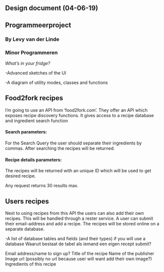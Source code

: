 ## Design document (04-06-19)
## Programmeerproject
### By Levy van der Linde
### Minor Programmeren

*What’s in your fridge?*

-Advanced sketches of the UI



-A diagram of utility modes, classes and functions




## Food2fork recipes
I’m going to use an API from ‘food2fork.com’. They offer an API which exposes recipe discovery functions. 
It gives access to a recipe database and ingredient search function

#### Search parameters:
For the Search Query the user should separate their ingredients by commas. After searching the recipes will be returned. 

#### Recipe details parameters:
The recipes will be returned with an unique ID which will be used to get desired recipe.

Any request returns 30 results max.

## Users recipes
Next to using recipes from this API the users can also add their own recipes. This will be handled through a rester service. A user can submit their email-address and add a recipe. The recipes will be stored online on a separate database. 




-A list of database tables and fields (and their types) if you will use a database
Waaruit bestaat de tabel als iemand een eigen recept submit?

Email address/name to sign up?
Title of the recipe
Name of the publisher
Image url (possibly no url because user will want add their own image?)
Ingredients of this recipe





